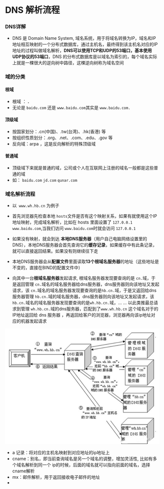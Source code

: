 # DNS 解析流程

### DNS详解

* DNS 是  Domain Name System, 域名系统，用于将域名转换为IP，域名和IP地址相互映射的一个分布式数据库，通过主机名，最终得到该主机名对应的IP地址的过程叫做域名解析，**DNS可以使用TCP和UDP的53端口，基本使用UDP协议的53端口**，DNS 的分布式数据库是以域名为索引的，每个域名实际上就是一棵很大的逆向树中路径，这棵逆向树称为域名空间

### 域的分类
#### 根域

- 根域	：	**.**
- 无论是 `baidu.com` 还是 `www.baidu.com`其实是 `www.baidu.com.`

#### **顶级域**

- 按国家划分：.cn(中国)、.tw(台湾)、.hk(香港) 等
- 按组织性质划分：.org、.net、.com、.edu、.gov 等
- 反向域：arpa ，这是反向解析的特殊顶级域

#### 普通域

* 顶级域下来就是普通的域，公司或个人在互联网上注册的域名一般都是这些普通的域
* 如： `baidu.com` `jd.com` `qunar.com`

### 域名解析流程

* 以` www.wh.hb.cn` 为例子

* 首先浏览器先检查本地 `hosts`文件是否有这个映射关系，如果有就使用这个IP地址映射，完成域名解析，比如在 hosts 里面设置了 `127.0.0.1 www.baidu.com`,当我们访问 `www.baidu.com`时就会访问 `127.0.0.1`

* 如果没有映射，就会到达 **本地DNS服务器**（用户自己电脑网络设置里的DNS），本地DNS服务器会首先查询它的**缓存记录**，如果缓存中有此条记录，就可以直接返回结果。如果没有则继续往下走
* 本地DNS服务器会从**配置文件**里面读取**13个根域名服务器**的地址（这些地址是不变的，直接在BIND的配置文件中）
* 向其中一台**根域名服务器**发起请求, 根域名服务器发现要查询的是 `cn.`域，于是返回管理 `cn.`域名的域名服务器给dns服务器，dns服务器则向该地址又发起请求，该 `cn.`域名的域名服务器发现要查询的是`hb.cn.`域，于是又返回给dns服务器管理 `hb.cn.`域的域名服务器，dns服务器则向该地址又发起请求，该  `hb.cn.`域名的域名服务器发现要查询的是`wh.hb.cn.`域，… … 以此类推最总请求到管理 `wh.hb.cn.`域的dns服务器，匹配到了`www.wh.hb.cn` 这个域名对于的IP地址返回给 dns 服务器 ，再返回给客户的浏览器，浏览器再向该ip地址对应的机器发起请求

![](./assert/dns-process.jpg)

* a 记录：将对应的主机名映射到对应地址的ip地址上
* cname：别名，即当前查询域名是另一个域名的调整，增加灵活性, 比如有多个域名解析到同一个 ip的时候，后面的域名就可以指向前面的域名，选择cname解析
* mx：邮件解析，用于返回接收电子邮件的地址
* 